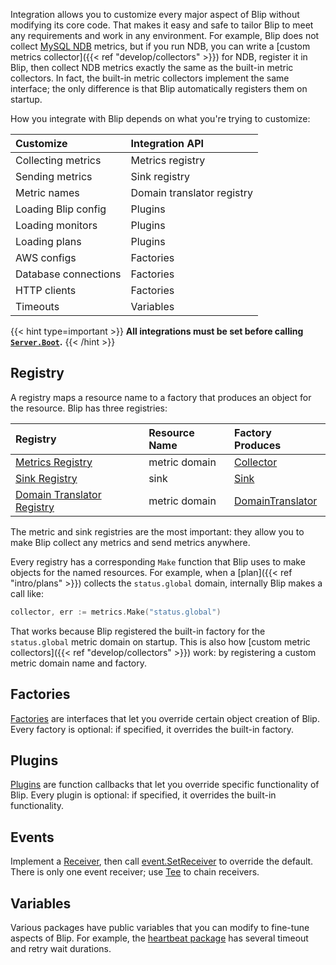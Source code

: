 ---
---

Integration allows you to customize every major aspect of Blip without modifying its core code.
That makes it easy and safe to tailor Blip to meet any requirements and work in any environment.
For example, Blip does not collect [MySQL NDB](https://dev.mysql.com/doc/refman/en/mysql-cluster.html) metrics, but if you run NDB, you can write a [custom metrics collector]({{< ref "develop/collectors" >}}) for NDB, register it in Blip, then collect NDB metrics exactly the same as the built-in metric collectors.
In fact, the built-in metric collectors implement the same interface; the only difference is that Blip automatically registers them on startup.

How you integrate with Blip depends on what you're trying to customize:

|Customize|Integration API|
|:--------|:--------------|
|Collecting metrics|Metrics registry|
|Sending metrics|Sink registry|
|Metric names|Domain translator registry|
|Loading Blip config|Plugins|
|Loading monitors|Plugins|
|Loading plans|Plugins|
|AWS configs|Factories|
|Database connections|Factories|
|HTTP clients|Factories|
|Timeouts|Variables|

{{< hint type=important >}}
**All integrations must be set before calling [`Server.Boot`](https://pkg.go.dev/github.com/cashapp/blip/server#Server.Boot).**
{{< /hint >}}

## Registry

A registry maps a resource name to a factory that produces an object for the resource.
Blip has three registries:

|Registry|Resource Name|Factory Produces|
|:-------|:------------|:---------------|
|[Metrics Registry](https://pkg.go.dev/github.com/cashapp/blip/metrics#Register)|metric domain|[Collector](https://pkg.go.dev/github.com/cashapp/blip#Collector)|
|[Sink Registry](https://pkg.go.dev/github.com/cashapp/blip/sink#Register)|sink|[Sink](https://pkg.go.dev/github.com/cashapp/blip#Sink)|
|[Domain Translator Registry](https://pkg.go.dev/github.com/cashapp/blip/sink/tr#Register)|metric domain|[DomainTranslator](https://pkg.go.dev/github.com/cashapp/blip/sink/tr#DomainTranslator)|

The metric and sink registries are the most important: they allow you to make Blip collect any metrics and send metrics anywhere.

Every registry has a corresponding `Make` function that Blip uses to make objects for the named resources.
For example, when a [plan]({{< ref "intro/plans" >}}) collects the `status.global` domain, internally Blip makes a call like:

```go
collector, err := metrics.Make("status.global")
```

That works because Blip registered the built-in factory for the `status.global` metric domain on startup.
This is also how [custom metric collectors]({{< ref "develop/collectors" >}}) work: by registering a custom metric domain name and factory.

## Factories

[Factories](https://pkg.go.dev/github.com/cashapp/blip#Factories) are interfaces that let you override certain object creation of Blip.
Every factory is optional: if specified, it overrides the built-in factory.

## Plugins

[Plugins](https://pkg.go.dev/github.com/cashapp/blip#Plugins) are function callbacks that let you override specific functionality of Blip.
Every plugin is optional: if specified, it overrides the built-in functionality.

## Events

Implement a [Receiver](https://pkg.go.dev/github.com/cashapp/blip/event#Receiver), then call [event.SetReceiver](https://pkg.go.dev/github.com/cashapp/blip/event#SetReceiver) to override the default.
There is only one event receiver; use [Tee](https://pkg.go.dev/github.com/cashapp/blip/event#Tee) to chain receivers.

## Variables

Various packages have public variables that you can modify to fine-tune aspects of Blip.
For example, the [heartbeat package](https://pkg.go.dev/github.com/cashapp/blip/heartbeat#pkg-variables) has several timeout and retry wait durations.
